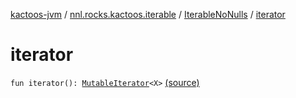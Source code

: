 [kactoos-jvm](../../index.md) / [nnl.rocks.kactoos.iterable](../index.md) / [IterableNoNulls](index.md) / [iterator](.)

# iterator

`fun iterator(): `[`MutableIterator`](https://kotlinlang.org/api/latest/jvm/stdlib/kotlin.collections/-mutable-iterator/index.html)`<X>` [(source)](https://github.com/neonailol/kactoos/blob/master/kactoos-jvm/src/main/kotlin/nnl/rocks/kactoos/iterable/IterableNoNulls.kt#L21)